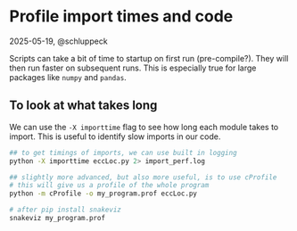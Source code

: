 # Profile import times and code

2025-05-19, @schluppeck

Scripts can take a bit of time to startup on first run (pre-compile?). They will then run faster on subsequent runs. This is especially true for large packages like `numpy` and `pandas`.

## To look at what takes long

We can use the `-X importtime` flag to see how long each module takes to import. This is useful to identify slow imports in our code.

```bash
## to get timings of imports, we can use built in logging
python -X importtime eccLoc.py 2> import_perf.log

## slightly more advanced, but also more useful, is to use cProfile
# this will give us a profile of the whole program
python -m cProfile -o my_program.prof eccLoc.py

# after pip install snakeviz
snakeviz my_program.prof
```
